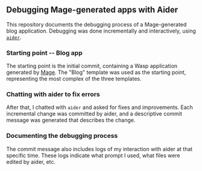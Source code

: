 ## Debugging Mage-generated apps with Aider

This repository documents the debugging process of a Mage-generated blog application.
Debugging was done incrementally and interactively, using [`aider`](https://aider.chat/). 

### Starting point -- Blog app
The starting point is the initial commit, containing a Wasp application generated by [Mage](https://usemage.ai/).
The "Blog" template was used as the starting point, representing the most complex of the three templates.

### Chatting with aider to fix errors
After that, I chatted with `aider` and asked for fixes and improvements. 
Each incremental change was committed by aider, and a descriptive commit message was generated that describes the change.

### Documenting the debugging process
The commit message also includes logs of my interaction with aider at that specific time.
These logs indicate what prompt I used, what files were edited by aider, etc.
